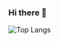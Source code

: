 ### Hi there 👋

 ![Top Langs](https://github-readme-stats.vercel.app/api/top-langs/?username=JustinH11235&theme=tokyonight)

<!--
**JustinH11235/JustinH11235** is a ✨ _special_ ✨ repository because its `README.md` (this file) appears on your GitHub profile.

Here are some ideas to get you started:

- 🔭 I’m currently working on ...
- 🌱 I’m currently learning ...
- 👯 I’m looking to collaborate on ...
- 🤔 I’m looking for help with ...
- 💬 Ask me about ...
- 📫 How to reach me: ...
- 😄 Pronouns: ...
- ⚡ Fun fact: ...
-->
